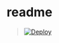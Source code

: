 # readme

> [![Deploy](https://www.herokucdn.com/deploy/button.png)](https://dashboard.heroku.com/new?template=https://github.com/ToSeeAll/tiany-myv)
